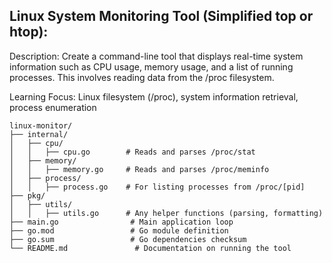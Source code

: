 ## Linux System Monitoring Tool (Simplified top or htop):

Description: Create a command-line tool that displays real-time system information
such as CPU usage, memory usage, and a list of running processes. This involves
reading data from the /proc filesystem.

Learning Focus: Linux filesystem (/proc), system information retrieval, process
enumeration

```
linux-monitor/
├── internal/
│   ├── cpu/
│   │   ├── cpu.go        # Reads and parses /proc/stat
│   ├── memory/
│   │   ├── memory.go     # Reads and parses /proc/meminfo
│   ├── process/
│   │   ├── process.go    # For listing processes from /proc/[pid]
├── pkg/
│   ├── utils/
│   │   ├── utils.go      # Any helper functions (parsing, formatting)
├── main.go                # Main application loop
├── go.mod                 # Go module definition
├── go.sum                 # Go dependencies checksum
└── README.md               # Documentation on running the tool

```